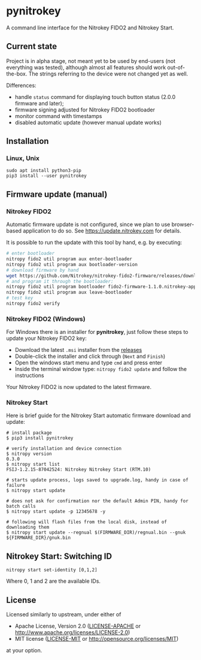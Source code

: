 # pynitrokey

A command line interface for the Nitrokey FIDO2 and Nitrokey Start.

## Current state
Project is in alpha stage, not meant yet to be used by end-users (not everything was tested), although almost all features should work out-of-the-box. The strings referring to the device were not changed yet as well.

Differences:
- handle `status` command for displaying touch button status (2.0.0 firmware and later);
- firmware signing adjusted for Nitrokey FIDO2 bootloader
- monitor command with timestamps
- disabled automatic update (however manual update works)

## Installation

### Linux, Unix

```
sudo apt install python3-pip
pip3 install --user pynitrokey
```

## Firmware update (manual)
### Nitrokey FIDO2
Automatic firmware update is not configured, since we plan to use browser-based application to do so. See https://update.nitrokey.com for details.

It is possible to run the update with this tool by hand, e.g. by executing:
```bash
# enter bootloader
nitropy fido2 util program aux enter-bootloader
nitropy fido2 util program aux bootloader-version
# download firmware by hand
wget https://github.com/Nitrokey/nitrokey-fido2-firmware/releases/download/1.1.0.nitrokey/fido2-firmware-1.1.0.nitrokey-app-signed.json
# and program it through the bootloader:
nitropy fido2 util program bootloader fido2-firmware-1.1.0.nitrokey-app-signed.json
nitropy fido2 util program aux leave-bootloader
# test key
nitropy fido2 verify
```
### Nitrokey FIDO2 (Windows)
For Windows there is an installer for **pynitrokey**, just follow these steps to 
update your Nitrokey FIDO2 key:

* Download the latest `.msi` installer from the [releases](https://github.com/Nitrokey/pynitrokey/releases/)
* Double-click the installer and click through (`Next` and `Finish`)
* Open the windows start menu and type `cmd` and press enter
* Inside the terminal window type: `nitropy fido2 update` and follow the instructions

Your Nitrokey FIDO2 is now updated to the latest firmware.

### Nitrokey Start

Here is brief guide for the Nitrokey Start automatic firmware download and update:
```
# install package
$ pip3 install pynitrokey

# verify installation and device connection
$ nitropy version
0.3.0
$ nitropy start list
FSIJ-1.2.15-87042524: Nitrokey Nitrokey Start (RTM.10)

# starts update process, logs saved to upgrade.log, handy in case of failure
$ nitropy start update

# does not ask for confirmation nor the default Admin PIN, handy for batch calls
$ nitropy start update -p 12345678 -y

# following will flash files from the local disk, instead of downloading them
$ nitropy start update --regnual $(FIRMWARE_DIR)/regnual.bin --gnuk ${FIRMWARE_DIR}/gnuk.bin
```

## Nitrokey Start: Switching ID

```
nitropy start set-identity [0,1,2]
```

Where 0, 1 and 2 are the available IDs.

## License

Licensed similarly to upstream, under either of

- Apache License, Version 2.0 ([LICENSE-APACHE](LICENSE-APACHE) or
  http://www.apache.org/licenses/LICENSE-2.0)
- MIT license ([LICENSE-MIT](LICENSE-MIT) or http://opensource.org/licenses/MIT)

at your option.
